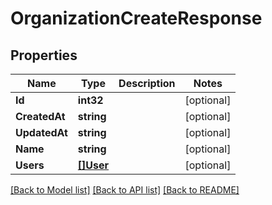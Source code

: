 # OrganizationCreateResponse

## Properties
Name | Type | Description | Notes
------------ | ------------- | ------------- | -------------
**Id** | **int32** |  | [optional] 
**CreatedAt** | **string** |  | [optional] 
**UpdatedAt** | **string** |  | [optional] 
**Name** | **string** |  | [optional] 
**Users** | [**[]User**](User.md) |  | [optional] 

[[Back to Model list]](../README.md#documentation-for-models) [[Back to API list]](../README.md#documentation-for-api-endpoints) [[Back to README]](../README.md)


